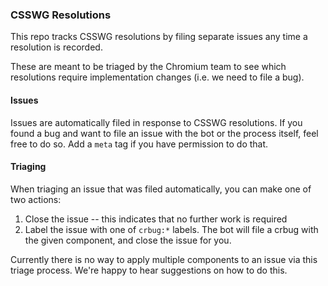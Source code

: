 ### CSSWG Resolutions

This repo tracks CSSWG resolutions by filing separate issues any time a resolution is recorded.

These are meant to be triaged by the Chromium team to see which resolutions require implementation changes (i.e. we need to file a bug).

#### Issues

Issues are automatically filed in response to CSSWG resolutions. If you found a bug and want to file an issue with the bot or the process itself, feel free to do so. Add a `meta` tag if you have permission to do that.

#### Triaging

When triaging an issue that was filed automatically, you can make one of two actions:

1. Close the issue -- this indicates that no further work is required
2. Label the issue with one of `crbug:*` labels. The bot will file a crbug with the given component, and close the issue for you.

Currently there is no way to apply multiple components to an issue via this triage process. We're happy to hear suggestions on how to do this.
